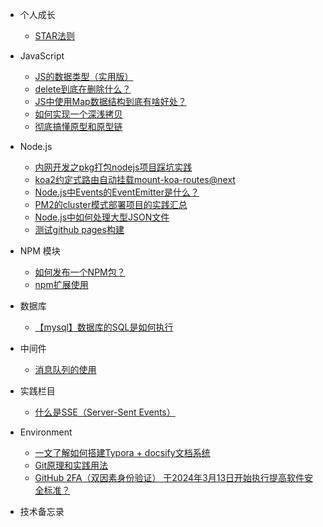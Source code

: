   
* 个人成长
  * [STAR法则](docs/personal)

* JavaScript
  * [JS的数据类型（实用版）](docs/javascript/JS的数据类型（实用版）.md)
  * [delete到底在删除什么？](docs/javascript/delete到底在删除什么？.md)
  * [JS中使用Map数据结构到底有啥好处？](docs/javascript/JS中使用Map数据结构到底有啥好处？.md)
  * [如何实现一个深浅拷贝](docs/javascript/如何实现一个深浅拷贝.md)
  * [彻底搞懂原型和原型链](docs/javascript/彻底搞懂原型和原型链.md)

* Node.js
  * [内网开发之pkg打包nodejs项目踩坑实践](docs/nodejs/内网开发之pkg打包nodejs项目踩坑实践.md)
  * [koa2约定式路由自动挂载mount-koa-routes@next](docs/nodejs/koa2约定式路由自动挂载mount-koa-routes@next.md)
  * [Node.js中Events的EventEmitter是什么？](docs/nodejs/Node.js中Events的EventEmitter是什么？.md)
  * [PM2的cluster模式部署项目的实践汇总](docs/nodejs/PM2的cluster模式部署项目的实践汇总.md)
  * [Node.js中如何处理大型JSON文件](docs/nodejs/Node.js中如何处理大型JSON对象？.md)
  * [测试github pages构建](docs/nodejs/test.md)
* NPM 模块
  * [如何发布一个NPM包？](docs/npm/如何发布一个NPM包？.md)
  * [npm扩展使用](docs/npm/npm扩展使用.md)
* 数据库
  * [【mysql】数据库的SQL是如何执行](docs/mysql/数据库的SQL是如何执行？.md)

* 中间件
  * [消息队列的使用](docs/net/消息队列的使用.md)

* 实践栏目
  * [什么是SSE（Server-Sent Events）](docs/net/SSE(Server-Sent%20Events)服务端推送技术.md)

* Environment
  * [一文了解如何搭建Typora + docsify文档系统](docs/environment/一文了解如何搭建Typora%20+%20docsify文档系统.md)
  * [Git原理和实践用法](docs/environment/Git原理和实践用法.md)
  * [GitHub 2FA（双因素身份验证） 于2024年3月13日开始执行提高软件安全标准？](docs/environment/GitHub%202FA（双因素身份验证）%20于2024年3月13日开始执行提高软件安全标准？.md)

* 技术备忘录
